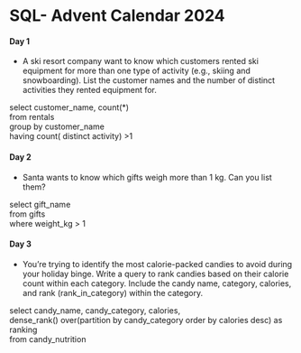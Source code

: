 # SQL- Advent Calendar 2024
#### Day 1
- A ski resort company want to know which customers rented ski equipment for more than one type of activity (e.g., skiing and snowboarding). List the customer names and the number of distinct activities they rented equipment for.
  
select customer_name, count(*) <br> from rentals <br> group by customer_name <br> having count( distinct activity) >1
#### Day 2
- Santa wants to know which gifts weigh more than 1 kg. Can you list them?

select gift_name <br> from gifts <br> where weight_kg > 1
#### Day 3
- You’re trying to identify the most calorie-packed candies to avoid during your holiday binge. Write a query to rank candies based on their calorie count within each category. Include the candy name, category, calories, and rank (rank_in_category) within the category.

select candy_name, candy_category, calories, <br>
dense_rank() over(partition by candy_category order by calories desc) as ranking <br>
from candy_nutrition




